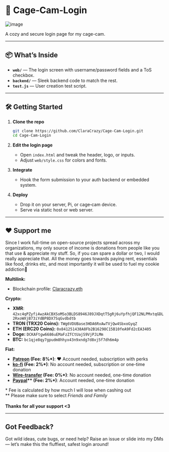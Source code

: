 # 🐾 Cage‑Cam‑Login

![image](https://github.com/user-attachments/assets/58cf67e3-aae1-45c8-a4d3-c7c9f6cba84d)

A cozy and secure login page for my cage-cam. 

---

## 📦 What’s Inside

* **`web/`** — The login screen with username/password fields and a ToS checkbox.
* **`backend/`** — Sleek backend code to match the rest.
* **`test.js`** — User creation test script.

---

## 🛠️ Getting Started

1. **Clone the repo**

   ```bash
   git clone https://github.com/ClaraCrazy/Cage-Cam-Login.git
   cd Cage-Cam-Login
   ```

2. **Edit the login page**

   * Open `index.html` and tweak the header, logo, or inputs.
   * Adjust `web/style.css` for colors and fonts.

3. **Integrate**

   * Hook the form submission to your auth backend or embedded system.

4. **Deploy**

   * Drop it on your server, Pi, or cage‑cam device.
   * Serve via static host or web server.

---

## ❤️ Support me

<!--
Pwease support me >.<
-->  

<p>Since I work full-time on open-source projects spread across my organizations, my only source of income is donations from people like you that use & appreciate my stuff. So, if you can spare a dollar or two, I would really appreciate that. All the money goes towards paying rent, essentials like food, drinks etc, and most importantly it will be used to fuel my cookie addiction🍪<br></p>

**Multilink:**
- Blockchain profile: [Claracrazy.eth](https://profile.crazyco.xyz)<br>

**Crypto:**
- **XMR**: `42xc4qPZyfi4wzAkCBXSoMSo3BLDS8946J89JXDqtT5gRj6uYpfhjQF12NLPMxtqGDL2RxoWXjB73iYdBP8DX7SqGvdbdtb`<br>
- **TRON (TRX20 Coins):** `TWg6VDUBase3HDA6RxAwTVjQw4SbxoGyqZ`<br>
- **ETH (ERC20 Coins):** `0x841251438A8Fb2B16298C15B10feA9Fd2cEA3405`<br>
- **Doge:** `DCKAFtgw6686uEMaFzZfCtUajS9VjPJLMm`<br>
- **BTC:** `bc1qje8qy7gpudm8hhyx43n9xndg7d8xj5f7dh6m4p`<br>

**Fiat:**
- **[Patreon](https://patreon.com/crazyco) (Fee: 8%\*)**: ❤️ Account needed, subscription with perks
- **[ko-fi](https://ko-fi.com/crazyco) (Fee: 2%\*)**: No account needed, subscription or one-time donation
- **[Wire-transfer](https://bunq.me/ClaraCrazy) (Fee: 0%\*)**: No account needed, one-time donation
- **[Paypal](https://paypal.me/ClaraCrazy)\*\* (Fee: 2%\*)**: Account needed, one-time donation

\* Fee is calculated by how much I will lose when cashing out<br>
\*\* Please make sure to select *Friends and Family*<br><br>
**Thanks for all your support <3**

---

## Got Feedback?

Got wild ideas, cute bugs, or need help? Raise an issue or slide into my DMs — let’s make this the fluffiest, safest login around!

